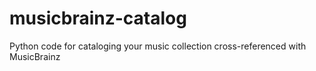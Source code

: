musicbrainz-catalog
===================

Python code for cataloging your music collection cross-referenced with MusicBrainz  
